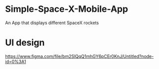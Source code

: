 # Simple-Space-X-Mobile-App
An App that displays different SpaceX rockets

# UI design
https://www.figma.com/file/bm2SlQqQ1mhGY6pCEr0KnJ/Untitled?node-id=0%3A1
